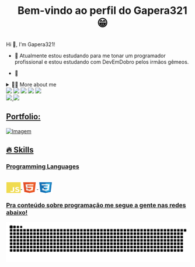 <!--título-->
<div id="user-content-toc">
  <ul align="center">
    <summary><h1 style="display: inline-block">Bem-vindo ao perfil do Gapera321 😁</h1></summary>
</div>

<!-- Presentation -->
<p>
  Hi 👋, I'm Gapera321!

  - 🌱 Atualmente estou estudando para me tonar um programador profissional e estou estudando com DevEmDobro pelos irmãos gêmeos.

  - 🔭 

<!-- Dropdown -->
<details>
  <summary>👨‍💻 More about me</summary>

  - 💬I'm 17 years old, I currently live in Brazil. I am studying English and have experience with...

 - ⚡I like reading, whether it's a good book or manga, as well as watching movies and playing games! I also like music and play the guitar. I practice Jiu-jitsu and Muay Thai, which helps me develop discipline, resilience and focus. I believe that our personal interests and skills contribute to a more accurate perception of things and to creatively solving problems and challenges.
</details>

<!-- Links -->
<div> 
  <a href=""><img src="https://img.shields.io/badge/YouTube-FF0000?style=for-the-badge&logo=youtube&logoColor=white" target="_blank"></a>
  <a href="" target="_blank"><img src="https://img.shields.io/badge/-Instagram-%23E4405F?style=for-the-badge&logo=instagram&logoColor=white" target="_blank"></a>
 <a href="" target="_blank"><img src="https://img.shields.io/badge/Discord-7289DA?style=for-the-badge&logo=discord&logoColor=white" target="_blank"></a> 
  <a href = ""><img src="https://img.shields.io/badge/-Gmail-%23333?style=for-the-badge&logo=gmail&logoColor=white" target="_blank"></a>
  <a href="" target="_blank"><img src="https://img.shields.io/badge/-LinkedIn-%230077B5?style=for-the-badge&logo=linkedin&logoColor=white" target="_blank"></a>
</div>

<!-- GithubStats -->
<div>
   <a href="https://github.com/Gapera321">
   <img height="180em" src="https://github-readme-stats.vercel.app/api?username=Gapera321&show_icons=true&theme=tokyonight&include_all_commits=true&count_private=true"/>
   <img height="180em" src="https://github-readme-stats.vercel.app/api/top-langs/?username=Gapera321&layout=compact&langs_count=6&theme=tokyonight"/>
</div>

<!-- Portfolio -->
## Portfolio:


<!-- GIF -->
<p align="left">
  <img align="center" src="https://github.com/VariableBee/VariableBee/assets/77739311/4e9f41af-6b57-49a7-b15a-74322e96b4d7" alt="Imagem">
</p>

## 🔥 Skills
<!-- Skills: Programming Languages -->
  <div style="flex-basis: 48%;">
    <h3>Programming Languages</h3>
    
<div style="display: inline_block"><br>
  <img align="center" alt="Js" height="30" width="40" src="https://raw.githubusercontent.com/devicons/devicon/master/icons/javascript/javascript-plain.svg">
  <img align="center" alt="HTML" height="30" width="40" src="https://raw.githubusercontent.com/devicons/devicon/master/icons/html5/html5-original.svg">
  <img align="center" alt="CSS" height="30" width="40" src="https://raw.githubusercontent.com/devicons/devicon/master/icons/css3/css3-original.svg">
</div>

  <!-- Skills: Tools & Frameworks -->
  
  
  <!-- Skills: Libraries -->
 
### Pra conteúdo sobre programação me segue a gente nas redes abaixo!


<picture align="center">
  <source media="(prefers-color-scheme: dark)" srcset="https://raw.githubusercontent.com/Gapera321/Gapera321/output/github-contribution-grid-snake-dark.svg">
  <source media="(prefers-color-scheme: light)" srcset="https://raw.githubusercontent.com/Gapera321/Gapera321/output/github-contribution-grid-snake-dark.svg">
  <img align="center" alt="github contribution grid snake animation" src="https://raw.githubusercontent.com/Gapera321/Gapera321/output/github-contribution-grid-snake.svg">
</picture>
